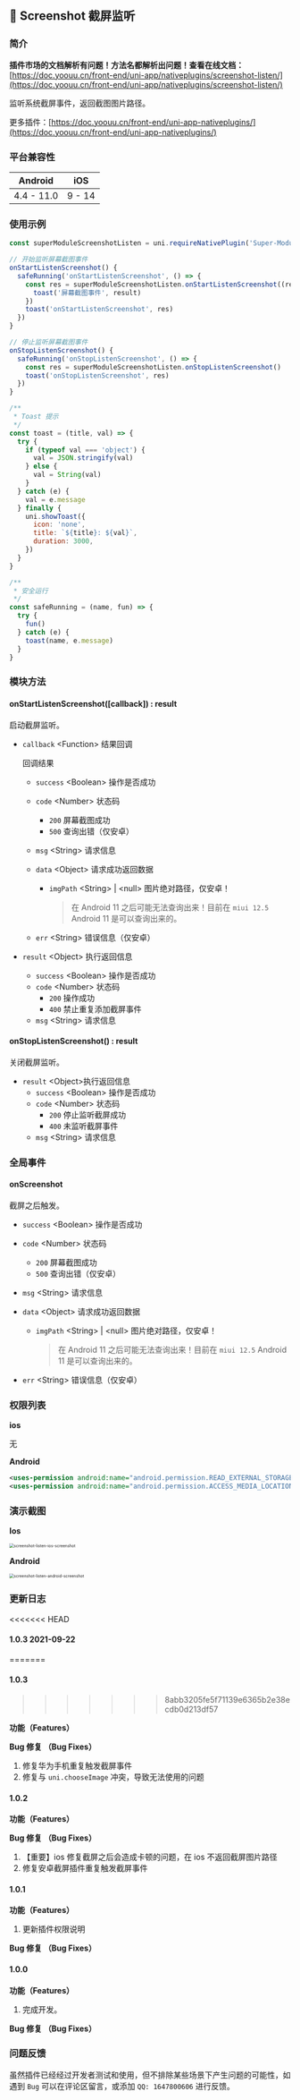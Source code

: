 ## 📌 Screenshot 截屏监听

### 简介

**插件市场的文档解析有问题！方法名都解析出问题！查看在线文档：**[https://doc.yoouu.cn/front-end/uni-app/nativeplugins/screenshot-listen/](https://doc.yoouu.cn/front-end/uni-app/nativeplugins/screenshot-listen/)

监听系统截屏事件，返回截图图片路径。

更多插件：[https://doc.yoouu.cn/front-end/uni-app-nativeplugins/](https://doc.yoouu.cn/front-end/uni-app-nativeplugins/)

### 平台兼容性

|  Android   |  iOS   |
| :--------: | :----: |
| 4.4 - 11.0 | 9 - 14 |

### 使用示例

```javascript
const superModuleScreenshotListen = uni.requireNativePlugin('Super-Module-ScreenshotListen')

// 开始监听屏幕截图事件
onStartListenScreenshot() {
  safeRunning('onStartListenScreenshot', () => {
    const res = superModuleScreenshotListen.onStartListenScreenshot((result) => {
      toast('屏幕截图事件', result)
    })
    toast('onStartListenScreenshot', res)
  })
}

// 停止监听屏幕截图事件
onStopListenScreenshot() {
  safeRunning('onStopListenScreenshot', () => {
    const res = superModuleScreenshotListen.onStopListenScreenshot()
    toast('onStopListenScreenshot', res)
  })
}

/**
 * Toast 提示
 */
const toast = (title, val) => {
  try {
    if (typeof val === 'object') {
      val = JSON.stringify(val)
    } else {
      val = String(val)
    }
  } catch (e) {
    val = e.message
  } finally {
    uni.showToast({
      icon: 'none',
      title: `${title}: ${val}`,
      duration: 3000,
    })
  }
}

/**
 * 安全运行
 */
const safeRunning = (name, fun) => {
  try {
    fun()
  } catch (e) {
    toast(name, e.message)
  }
}
```

### 模块方法

#### onStartListenScreenshot([callback]) : result

启动截屏监听。

- `callback` <Function\> 结果回调

  回调结果

  - `success` <Boolean\> 操作是否成功

  - `code` <Number\> 状态码

    - `200` 屏幕截图成功
    - `500` 查询出错（仅安卓）

  - `msg` <String\> 请求信息

  - `data` <Object\> 请求成功返回数据

    - `imgPath` <String\> | <null\> 图片绝对路径，仅安卓！

      > 在 Android 11 之后可能无法查询出来！目前在 `miui 12.5` Android 11 是可以查询出来的。

  - `err` <String\> 错误信息（仅安卓）

- `result` <Object\> 执行返回信息

  - `success` <Boolean\> 操作是否成功
  - `code` <Number\> 状态码
    - `200` 操作成功
    - `400` 禁止重复添加截屏事件
  - `msg` <String\> 请求信息

#### onStopListenScreenshot() : result

关闭截屏监听。

- `result` <Object\>执行返回信息
  - `success` <Boolean\> 操作是否成功
  - `code` <Number\> 状态码
    - `200` 停止监听截屏成功
    - `400` 未监听截屏事件
  - `msg` <String\> 请求信息

### 全局事件

#### onScreenshot

截屏之后触发。

- `success` <Boolean\> 操作是否成功

- `code` <Number\> 状态码

  - `200` 屏幕截图成功
  - `500` 查询出错（仅安卓）

- `msg` <String\> 请求信息

- `data` <Object\> 请求成功返回数据

  - `imgPath` <String\> | <null\> 图片绝对路径，仅安卓！

    > 在 Android 11 之后可能无法查询出来！目前在 `miui 12.5` Android 11 是可以查询出来的。

- `err` <String\> 错误信息（仅安卓）

### 权限列表

**ios**

无

**Android**

```xml
<uses-permission android:name="android.permission.READ_EXTERNAL_STORAGE" />
<uses-permission android:name="android.permission.ACCESS_MEDIA_LOCATION"/>
```

### 演示截图

**Ios**

<img src="https://static.yoouu.cn/imgs/2021/pic-go/screenshot-listen-ios-screenshot.jpg" alt="screenshot-listen-ios-screenshot" style="zoom:50%;" />

**Android**

<img src="https://static.yoouu.cn/imgs/2021/pic-go/screenshot-listen-android-screenshot.jpeg" alt="screenshot-listen-android-screenshot" style="zoom:50%;" />

### 更新日志

<<<<<<< HEAD

#### 1.0.3 2021-09-22

=======

#### 1.0.3

> > > > > > > 8abb3205fe5f71139e6365b2e38ecdb0d213df57

**功能（Features）**

**Bug 修复 （Bug Fixes）**

1. 修复华为手机重复触发截屏事件
2. 修复与 `uni.chooseImage` 冲突，导致无法使用的问题

#### 1.0.2

**功能（Features）**

**Bug 修复 （Bug Fixes）**

1. 【重要】ios 修复截屏之后会造成卡顿的问题，在 ios 不返回截屏图片路径
2. 修复安卓截屏插件重复触发截屏事件

#### 1.0.1

**功能（Features）**

1. 更新插件权限说明

**Bug 修复 （Bug Fixes）**

#### 1.0.0

**功能（Features）**

1. 完成开发。

**Bug 修复 （Bug Fixes）**

### 问题反馈

虽然插件已经经过开发者测试和使用，但不排除某些场景下产生问题的可能性，如遇到 `Bug` 可以在评论区留言，或添加 `QQ: 1647800606` 进行反馈。
